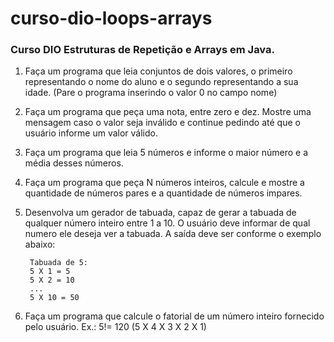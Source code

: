 # curso-dio-loops-arrays
### Curso DIO Estruturas de Repetição e Arrays em Java.

1. Faça um programa que leia conjuntos de dois valores, o primeiro representando o nome do aluno
   e o segundo representando a sua idade. (Pare o programa inserindo o valor 0 no campo nome)
   
2. Faça um programa que peça uma nota, entre zero e dez. Mostre uma mensagem caso o valor
   seja inválido e continue pedindo até que o usuário informe um valor válido.
   
3. Faça um programa que leia 5 números e informe o maior número e a média desses números.

4. Faça um programa que peça N números inteiros, calcule e mostre a quantidade de números pares
   e a quantidade de números impares.
   
5. Desenvolva um gerador de tabuada, capaz de gerar a tabuada de qualquer número inteiro entre 1 a 10.
   O usuário deve informar de qual numero ele deseja ver a tabuada. A saída deve ser conforme o
   exemplo abaixo:
   
        Tabuada de 5:
        5 X 1 = 5
        5 X 2 = 10
        ...
        5 X 10 = 50
       
6. Faça um programa que calcule o fatorial de um número inteiro fornecido pelo usuário.
   Ex.: 5!= 120 (5 X 4 X 3 X 2 X 1)

       
        
       
